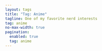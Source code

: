```yaml
---
layout: tags
title: "Tag: Anime"
tagline: One of my favorite nerd interests
tag: anime
no-max-width: true
pagination:
  enabled: true
  tag: anime
---
```

